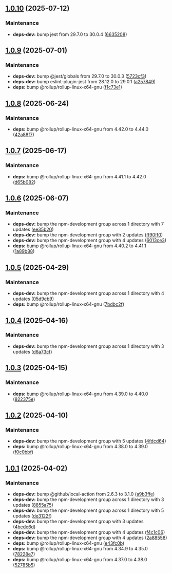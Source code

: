## [1.0.10](https://github.com/mikael-andersson91/setup-uipathcli/compare/v1.0.9...v1.0.10) (2025-07-12)

### Maintenance

* **deps-dev:** bump jest from 29.7.0 to 30.0.4 ([6635208](https://github.com/mikael-andersson91/setup-uipathcli/commit/6635208952bb22fa4cc9eeb46bac04783ddb868b))

## [1.0.9](https://github.com/mikael-andersson91/setup-uipathcli/compare/v1.0.8...v1.0.9) (2025-07-01)

### Maintenance

* **deps-dev:** bump @jest/globals from 29.7.0 to 30.0.3 ([5723cf3](https://github.com/mikael-andersson91/setup-uipathcli/commit/5723cf3d7bef9725b6f212306f24b18c3324b59a))
* **deps-dev:** bump eslint-plugin-jest from 28.12.0 to 29.0.1 ([a257849](https://github.com/mikael-andersson91/setup-uipathcli/commit/a2578496bd4cd1feb3ee58e43e4a1b0cd2282319))
* **deps:** bump @rollup/rollup-linux-x64-gnu ([f1c73e1](https://github.com/mikael-andersson91/setup-uipathcli/commit/f1c73e1ae9edbadd702e21264d8516e0a12d31bc))

## [1.0.8](https://github.com/mikael-andersson91/setup-uipathcli/compare/v1.0.7...v1.0.8) (2025-06-24)

### Maintenance

* **deps:** bump @rollup/rollup-linux-x64-gnu from 4.42.0 to 4.44.0 ([42a88f7](https://github.com/mikael-andersson91/setup-uipathcli/commit/42a88f76a5a4b2c943f9b996bcece6e9b9040473))

## [1.0.7](https://github.com/mikael-andersson91/setup-uipathcli/compare/v1.0.6...v1.0.7) (2025-06-17)

### Maintenance

* **deps:** bump @rollup/rollup-linux-x64-gnu from 4.41.1 to 4.42.0 ([d65b082](https://github.com/mikael-andersson91/setup-uipathcli/commit/d65b082ba0723ae09b8d0420bcb2db6220b02cf2))

## [1.0.6](https://github.com/mikael-andersson91/setup-uipathcli/compare/v1.0.5...v1.0.6) (2025-06-07)

### Maintenance

* **deps-dev:** bump the npm-development group across 1 directory with 7 updates ([ee35b20](https://github.com/mikael-andersson91/setup-uipathcli/commit/ee35b2026d18c785934e6cbba3d759a3cf7cb09c))
* **deps-dev:** bump the npm-development group with 2 updates ([ff90ff0](https://github.com/mikael-andersson91/setup-uipathcli/commit/ff90ff0986bb74e0d5924213e4321e7d46879401))
* **deps-dev:** bump the npm-development group with 4 updates ([6013ce3](https://github.com/mikael-andersson91/setup-uipathcli/commit/6013ce34f24d334693e0c4146c595545feafe2f1))
* **deps:** bump @rollup/rollup-linux-x64-gnu from 4.40.2 to 4.41.1 ([1a89b88](https://github.com/mikael-andersson91/setup-uipathcli/commit/1a89b88cf7490f60ffcd06a97abcf798af611e2f))

## [1.0.5](https://github.com/mikael-andersson91/setup-uipathcli/compare/v1.0.4...v1.0.5) (2025-04-29)

### Maintenance

* **deps-dev:** bump the npm-development group across 1 directory with 4 updates ([05d9eb9](https://github.com/mikael-andersson91/setup-uipathcli/commit/05d9eb95e972d7bcc8654336dd9aefe6ed10132d))
* **deps:** bump @rollup/rollup-linux-x64-gnu ([7bdbc2f](https://github.com/mikael-andersson91/setup-uipathcli/commit/7bdbc2f789073157214d178fec6bc77f7a03a10f))

## [1.0.4](https://github.com/mikael-andersson91/setup-uipathcli/compare/v1.0.3...v1.0.4) (2025-04-16)

### Maintenance

* **deps-dev:** bump the npm-development group across 1 directory with 3 updates ([d6a73cf](https://github.com/mikael-andersson91/setup-uipathcli/commit/d6a73cf57e06b359af32fdb882e43b244eb168ef))

## [1.0.3](https://github.com/mikael-andersson91/setup-uipathcli/compare/v1.0.2...v1.0.3) (2025-04-15)

### Maintenance

* **deps:** bump @rollup/rollup-linux-x64-gnu from 4.39.0 to 4.40.0 ([822375e](https://github.com/mikael-andersson91/setup-uipathcli/commit/822375ee36e86e9deed07354c0e498ae738c0e27))

## [1.0.2](https://github.com/mikael-andersson91/setup-uipathcli/compare/v1.0.1...v1.0.2) (2025-04-10)

### Maintenance

* **deps-dev:** bump the npm-development group with 5 updates ([4fdcd64](https://github.com/mikael-andersson91/setup-uipathcli/commit/4fdcd6480b93f97e52158b224fea2a2921ddce2d))
* **deps:** bump @rollup/rollup-linux-x64-gnu from 4.38.0 to 4.39.0 ([f0c0bbf](https://github.com/mikael-andersson91/setup-uipathcli/commit/f0c0bbfbd484b79fdea63774a23e41cd71077c02))

## [1.0.1](https://github.com/mikael-andersson91/setup-uipathcli/compare/v1.0.0...v1.0.1) (2025-04-02)

### Maintenance

* **deps-dev:** bump @github/local-action from 2.6.3 to 3.1.0 ([a9b3ffe](https://github.com/mikael-andersson91/setup-uipathcli/commit/a9b3ffe7c784d973ad1eee9d3dbe4fb697444d12))
* **deps-dev:** bump the npm-development group across 1 directory with 3 updates ([8855a75](https://github.com/mikael-andersson91/setup-uipathcli/commit/8855a75abcb89c0dd411b1837c83ef703f05ec99))
* **deps-dev:** bump the npm-development group across 1 directory with 5 updates ([de3122f](https://github.com/mikael-andersson91/setup-uipathcli/commit/de3122f69a7f468ab0bb584a79ce6a4b3e16e204))
* **deps-dev:** bump the npm-development group with 3 updates ([4bede6d](https://github.com/mikael-andersson91/setup-uipathcli/commit/4bede6d3bc6317e911c73eb91d54f749a828e7f2))
* **deps-dev:** bump the npm-development group with 4 updates ([f4c1c06](https://github.com/mikael-andersson91/setup-uipathcli/commit/f4c1c06b2e924e241167348fed551d97cdd5f3d8))
* **deps-dev:** bump the npm-development group with 4 updates ([2a88558](https://github.com/mikael-andersson91/setup-uipathcli/commit/2a88558c40c38f57d3fca626a35a486f7288852f))
* **deps:** bump @rollup/rollup-linux-x64-gnu ([e43fc0b](https://github.com/mikael-andersson91/setup-uipathcli/commit/e43fc0be7d856059473633a7a9cd5c82517eccdc))
* **deps:** bump @rollup/rollup-linux-x64-gnu from 4.34.9 to 4.35.0 ([78228e7](https://github.com/mikael-andersson91/setup-uipathcli/commit/78228e7612f712e119bf502b8241456ff7093de4))
* **deps:** bump @rollup/rollup-linux-x64-gnu from 4.37.0 to 4.38.0 ([52785b5](https://github.com/mikael-andersson91/setup-uipathcli/commit/52785b50c4b039b00726adee7a3adb64ac865665))
